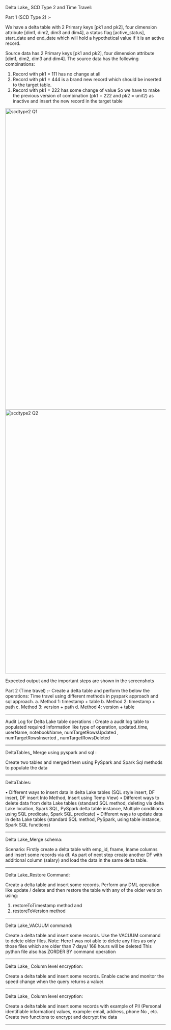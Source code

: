 Delta Lake_ SCD Type 2 and Time Travel:

Part 1 (SCD Type 2) :-

We have a delta table with 2 Primary keys [pk1 and pk2], four dimension attribute [dim1, dim2, dim3 and dim4], a status flag [active_status], start_date and 
end_date which will hold a hypothetical value if it is an active record.

Source data has  2 Primary keys [pk1 and pk2], four dimension attribute [dim1, dim2, dim3 and dim4].
The source data has the following combinations:
  1. Record with pk1 = 111 has no change at all
  2. Record with pk1 = 444 is a brand new record which should be inserted to the target table.
  3. Record with pk1 = 222 has some change of value 
So we have to make the previous version of combination (pk1 = 222 and pk2 = unit2) as inactive and insert the new record in the target table 

<img width="946" alt="scdtype2 Q1" src="https://user-images.githubusercontent.com/48563516/231143477-2d5c006d-e31e-4764-b23a-66b2c297485c.png">
<img width="828" alt="scdtype2 Q2" src="https://user-images.githubusercontent.com/48563516/231143534-910a3d65-ca55-43a8-8661-f2f75488be79.png">

Expected output and the important steps are shown in the screenshots

Part 2 (Time travel) :-
Create a delta table and perform the below the operations:
Time travel using different methods in pyspark approach and sql approach.
a. Method 1: timestamp + table
b. Method 2: timestamp + path
c. Method 3: version + path
d. Method 4: version + table


---------------------------------------------------------------------------------------------------------------------------------------------------------------------
Audit Log for Delta Lake table operations :
Create a audit log table to populated required information like type of operation, updated_time, userName,  notebookName, numTargetRowsUpdated , 
numTargetRowsInserted , numTargetRowsDeleted 

---------------------------------------------------------------------------------------------------------------------------------------------------------------------

DeltaTables_ Merge using pyspark and sql :

Create two tables and merged them using PySpark and Spark Sql methods to populate the data

---------------------------------------------------------------------------------------------------------------------------------------------------------------------

DeltaTables:

•	Different ways to insert data in delta Lake tables (SQL style insert, DF insert, DF insert Into Method, Insert using Temp View)
•	Different ways to delete data from delta Lake tables (standard SQL method, deleting via delta Lake location, Spark SQL, PySpark delta table instance, Multiple conditions using SQL predicate, Spark SQL predicate)
•	Different ways to update data in delta Lake tables (standard SQL method, PySpark, using table instance, Spark SQL functions)

--------------------------------------------------------------------------------------------------------------------------------------------------------------------

Delta Lake_Merge schema:

Scenario: Firstly create a delta table with emp_id, fname, lname columns and insert some records via df.
As part of next step create another DF with additional column (salary) and load the data in the same delta table.

--------------------------------------------------------------------------------------------------------------------------------------------------------------------

Delta Lake_Restore Command:

Create a delta table and insert some records. Perform any DML operation like update / delete and then restore the table with any of the older version using:
1. restoreToTimestamp method and 
2. restoreToVersion method

--------------------------------------------------------------------------------------------------------------------------------------------------------------------

Delta Lake_VACUUM command:

Create a delta table and insert some records. Use the VACUUM command to delete older files. 
Note: Here I was not able to delete any files as only those files which are older than 7 days/ 168 hours will be deleted
This python file also has ZORDER BY command operation

--------------------------------------------------------------------------------------------------------------------------------------------------------------------

Delta Lake_ Column level encryption:

Create a delta table and insert some records. 
Enable cache and monitor the speed change when the query returns a value\

--------------------------------------------------------------------------------------------------------------------------------------------------------------------

Delta Lake_ Column level encryption:

Create a delta table and insert some records with example of PII (Personal identifiable information) values, example: email, address, phone No , etc.
Create two functions to encrypt and decrypt the data

--------------------------------------------------------------------------------------------------------------------------------------------------------------------

